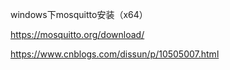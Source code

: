 windows下mosquitto安装（x64）

https://mosquitto.org/download/



https://www.cnblogs.com/dissun/p/10505007.html

